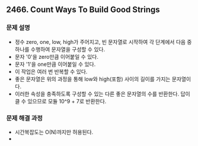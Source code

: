 ## 2466. Count Ways To Build Good Strings
### 문제 설명
- 정수 zero, one, low, high가 주어지고, 빈 문자열로 시작하여 각 단계에서 다음 중 하나를 수행하여 문자열을 구성할 수 있다.
- 문자 '0'을 zero만큼 이어붙일 수 있다.
- 문자 '1'을 one만큼 이어붙일 수 있다.
- 이 작업은 여러 번 반복할 수 있다.
- 좋은 문자열은 위의 과정을 통해 low와 high(포함) 사이의 길이를 가지는 문자열이다.
- 이러한 속성을 충족하도록 구성할 수 있는 다른 좋은 문자열의 수를 반환한다. 답이 클 수 있으므로 모듈 10^9 + 7로 반환한다.
​
### 문제 해결 과정
- 시간복잡도는 O(N)까지만 허용된다.
-